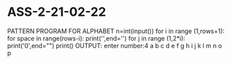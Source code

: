 # ASS-2-21-02-22
PATTERN PROGRAM FOR ALPHABET
n=int(input())
for i in range (1,rows+1):
    for space in range(rows-i):
        print('',end='')
    for j in range (1,2*i):
    print('0',end="")
    print()
    OUTPUT:
    enter number:4
    a b c d
    e f g h
    i j k l
    m n o p
